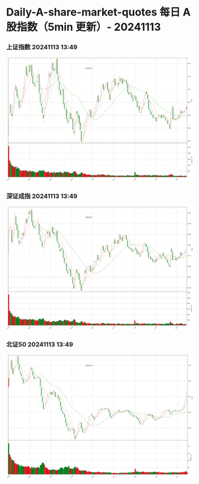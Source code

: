 
# Daily-A-share-market-quotes 每日 A 股指数（5min 更新）- 20241113

### 上证指数 20241113 13:49
![](./fig/2024/11/20241113-sh000001.png)

### 深证成指 20241113 13:49
![](./fig/2024/11/20241113-sz399001.png)

### 北证50 20241113 13:49
![](./fig/2024/11/20241113-bj899050.png)
